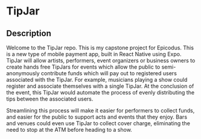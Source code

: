 # TipJar

## Description 

Welcome to the TipJar repo. This is my capstone project for Epicodus. This is a new type of mobile payment app, built in React Native using Expo. TipJar will allow artists, performers, event organizers or business owners to create hands free TipJars for events which allow the public to semi-anonymously contribute funds which will pay out to registered users associated with the TipJar. For example, musicians playing a show could register and associate themselves with a single TipJar. At the conclusion of the event, this TipJar would automate the process of evenly distributing the tips between the associated users. 

Streamlining this process will make it easier for performers to collect funds, and easier for the public to support acts and events that they enjoy. Bars and venues could even use TipJar to collect cover charge, eliminating the need to stop at the ATM before heading to a show. 